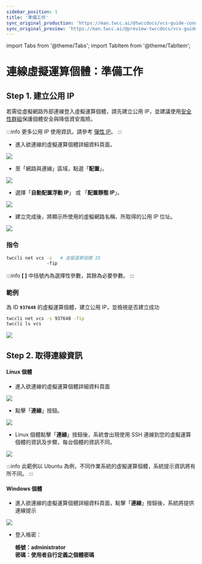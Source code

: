 ```yaml
---
sidebar_position: 1
title: '準備工作'
sync_original_production: 'https://man.twcc.ai/@twccdocs/vcs-guide-connect-prerequisite-zh' 
sync_original_preview: 'https://man.twcc.ai/@preview-twccdocs/vcs-guide-connect-prerequisite-zh' 
---
```


import Tabs from '@theme/Tabs';
import TabItem from '@theme/TabItem';

# 連線虛擬運算個體：準備工作


## Step 1. 建立公用 IP

若需從虛擬網路外部連線登入虛擬運算個體，請先建立公用 IP，並建議使用[安全性群組](https://man.twcc.ai/@preview-twccdocs/guide-vcs-sg-zh)保護個體安全與降低資安風險。

:::info
更多公用 IP 使用資訊，請參考 [<ins>彈性 IP</ins>](https://man.twcc.ai/@preview-twccdocs/guide-vcs-eip-zh)。
:::

<!-- Portal start -->

<Tabs>

<TabItem value="TWCC 入口網站" label="TWCC 入口網站">

- 進入欲連線的虛擬運算個體詳細資料頁面。

![](https://cos.twcc.ai/SYS-MANUAL/uploads/upload_f10c84d9be1fd4db71368249ec2af969.png)

- 至「網路與連線」區域，點選「**配置**」。

![](https://i.imgur.com/hXpkLqY.png)


- 選擇「**自動配置浮動 IP**」 或 「**配置靜態 IP**」。

![](https://i.imgur.com/oF4CrE8.png)



- 建立完成後，將顯示所使用的虛擬網路名稱、所取得的公用 IP 位址。

![](https://i.imgur.com/tS0RGPU.png)


</TabItem>

<TabItem value="TWCC CLI" label="TWCC CLI">

### 指令

```bash
twccli net vcs -s   # 虛擬運算個體 ID
               -fip
```

:::info
**[ ]** 中括號內為選擇性參數，其餘為必要參數。
:::


### 範例

為 ID **`937648`** 的虛擬運算個體，建立公用 IP，並檢視是否建立成功

```bash
twccli net vcs -s 937648 -fip
twccli ls vcs
```
![](https://cos.twcc.ai/SYS-MANUAL/uploads/upload_565a7f89f09a26306182a00123a02929.png)


</TabItem>

</Tabs>


## Step 2. 取得連線資訊

<!-- Portal start -->

<Tabs>

<TabItem value="TWCC 入口網站" label="TWCC 入口網站">

#### Linux 個體

* 進入欲連線的虛擬運算個體詳細資料頁面

![](https://cos.twcc.ai/SYS-MANUAL/uploads/upload_f10c84d9be1fd4db71368249ec2af969.png)

* 點擊「**連線**」按鈕。

![](https://cos.twcc.ai/SYS-MANUAL/uploads/upload_217682606d5868b5df670f8305ec5d75.png)

* Linux 個體點擊「**連線**」按鈕後，系統會出現使用 SSH 連線到您的虛擬運算個體的資訊及步驟，每台個體的資訊不同。

![](https://cos.twcc.ai/SYS-MANUAL/uploads/upload_10fc84856418521027fc8575ecc61e61.png)

:::info
此範例以 Ubuntu 為例，不同作業系統的虛擬運算個體，系統提示資訊將有所不同。
:::

#### Windows 個體

* 進入欲連線的虛擬運算個體詳細資料頁面，點擊「**連線**」按鈕後，系統將提供連線提示 

![](https://cos.twcc.ai/SYS-MANUAL/uploads/upload_1799d2dee05b2fddda0996c666f813fb.png)

- 登入帳密：

    **帳號：administrator**<br/>
    **密碼：使用者自行定義之個體密碼**

</TabItem>

<TabItem value="TWCC CLI" label="TWCC CLI(TBD)">

<br/>

</TabItem>

</Tabs>